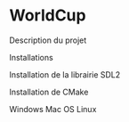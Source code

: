 # WorldCup
Description du projet

Installations

Installation de la librairie SDL2



Installation de CMake

Windows
Mac OS
Linux

